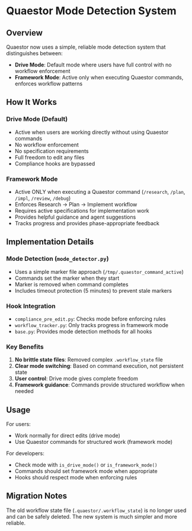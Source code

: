 # Quaestor Mode Detection System

## Overview

Quaestor now uses a simple, reliable mode detection system that distinguishes between:

- **Drive Mode**: Default mode where users have full control with no workflow enforcement
- **Framework Mode**: Active only when executing Quaestor commands, enforces workflow patterns

## How It Works

### Drive Mode (Default)
- Active when users are working directly without using Quaestor commands
- No workflow enforcement
- No specification requirements
- Full freedom to edit any files
- Compliance hooks are bypassed

### Framework Mode
- Active ONLY when executing a Quaestor command (`/research`, `/plan`, `/impl`, `/review`, `/debug`)
- Enforces Research → Plan → Implement workflow
- Requires active specifications for implementation work
- Provides helpful guidance and agent suggestions
- Tracks progress and provides phase-appropriate feedback

## Implementation Details

### Mode Detection (`mode_detector.py`)
- Uses a simple marker file approach (`/tmp/.quaestor_command_active`)
- Commands set the marker when they start
- Marker is removed when command completes
- Includes timeout protection (5 minutes) to prevent stale markers

### Hook Integration
- `compliance_pre_edit.py`: Checks mode before enforcing rules
- `workflow_tracker.py`: Only tracks progress in framework mode
- `base.py`: Provides mode detection methods for all hooks

### Key Benefits
1. **No brittle state files**: Removed complex `.workflow_state` file
2. **Clear mode switching**: Based on command execution, not persistent state
3. **User control**: Drive mode gives complete freedom
4. **Framework guidance**: Commands provide structured workflow when needed

## Usage

For users:
- Work normally for direct edits (drive mode)
- Use Quaestor commands for structured work (framework mode)

For developers:
- Check mode with `is_drive_mode()` or `is_framework_mode()`
- Commands should set framework mode when appropriate
- Hooks should respect mode when enforcing rules

## Migration Notes

The old workflow state file (`.quaestor/.workflow_state`) is no longer used and can be safely deleted. The new system is much simpler and more reliable.